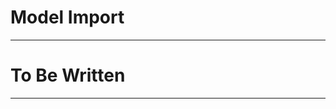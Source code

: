 # Model Import


-----------------
<div style="page-break-after: always;"></div>

# To Be Written 

-------------------
<div style="page-break-after: always;"></div>




<!-- 

![alt text](../resources/venn.png)



---------
<div style="page-break-after: always;"></div>

-->
